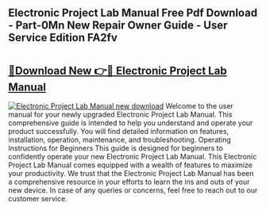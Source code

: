 ## Electronic Project Lab Manual Free Pdf Download - Part-0Mn New Repair Owner Guide - User Service Edition FA2fv

# <h2><a href="http://bc82978.oget.top/?id=Electronic+Project+Lab+Manual">🔗Download New 👉🔴 Electronic Project Lab Manual</a></h2>

[![Electronic Project Lab Manual new download](https://i.imgur.com/5g1atiW.png)](http://bc82978.oget.top/?id=Electronic+Project+Lab+Manual)
Welcome to the user manual for your newly upgraded Electronic Project Lab Manual. This comprehensive guide is intended to help you understand and operate your product successfully. You will find detailed information on features, installation, operation, maintenance, and troubleshooting. Operating Instructions for Beginners This guide is designed for beginners to confidently operate your new Electronic Project Lab Manual. This Electronic Project Lab Manual comes equipped with a wealth of features to maximize your productivity. We trust that the Electronic Project Lab Manual has been a comprehensive resource in your efforts to learn the ins and outs of your new device. In case of any queries or concerns, feel free to reach out to our customer service.
